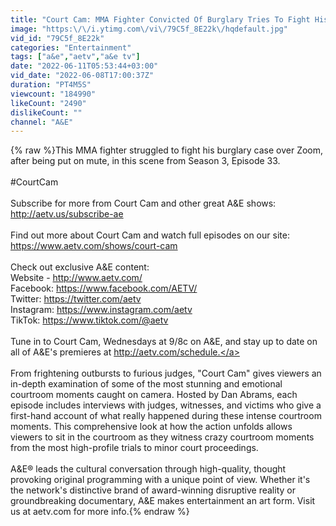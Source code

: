 ```yaml
---
title: "Court Cam: MMA Fighter Convicted Of Burglary Tries To Fight His Case On Mute | A&E"
image: "https:\/\/i.ytimg.com\/vi\/79C5f_8E22k\/hqdefault.jpg"
vid_id: "79C5f_8E22k"
categories: "Entertainment"
tags: ["a&e","aetv","a&e tv"]
date: "2022-06-11T05:53:44+03:00"
vid_date: "2022-06-08T17:00:37Z"
duration: "PT4M5S"
viewcount: "184990"
likeCount: "2490"
dislikeCount: ""
channel: "A&E"
---
```

{% raw %}This MMA fighter struggled to fight his burglary case over Zoom, after being put on mute, in this scene from Season 3, Episode 33.<br /><br />#CourtCam<br /><br />Subscribe for more from Court Cam and other great A&amp;E shows: <a rel="nofollow" target="blank" href="http://aetv.us/subscribe-ae">http://aetv.us/subscribe-ae</a><br /><br />Find out more about Court Cam and watch full episodes on our site: <a rel="nofollow" target="blank" href="https://www.aetv.com/shows/court-cam">https://www.aetv.com/shows/court-cam</a><br /><br />Check out exclusive A&amp;E content: <br />Website - <a rel="nofollow" target="blank" href="http://www.aetv.com/">http://www.aetv.com/</a><br />Facebook: <a rel="nofollow" target="blank" href="https://www.facebook.com/AETV/">https://www.facebook.com/AETV/</a> <br />Twitter: <a rel="nofollow" target="blank" href="https://twitter.com/aetv">https://twitter.com/aetv</a> <br />Instagram: <a rel="nofollow" target="blank" href="https://www.instagram.com/aetv">https://www.instagram.com/aetv</a> <br />TikTok: <a rel="nofollow" target="blank" href="https://www.tiktok.com/@aetv">https://www.tiktok.com/@aetv</a> <br /><br />Tune in to Court Cam, Wednesdays at 9/8c on A&amp;E, and stay up to date on all of A&amp;E's premieres at <a rel="nofollow" target="blank" href="http://aetv.com/schedule.">http://aetv.com/schedule.</a><br /><br />From frightening outbursts to furious judges, &quot;Court Cam&quot; gives viewers an in-depth examination of some of the most stunning and emotional courtroom moments caught on camera. Hosted by Dan Abrams, each episode includes interviews with judges, witnesses, and victims who give a first-hand account of what really happened during these intense courtroom moments. This comprehensive look at how the action unfolds allows viewers to sit in the courtroom as they witness crazy courtroom moments from the most high-profile trials to minor court proceedings.<br /><br />A&amp;E® leads the cultural conversation through high-quality, thought provoking original programming with a unique point of view. Whether it's the network's distinctive brand of award-winning disruptive reality or groundbreaking documentary, A&amp;E makes entertainment an art form. Visit us at aetv.com for more info.{% endraw %}
